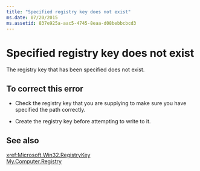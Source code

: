 ```yaml
---
title: "Specified registry key does not exist"
ms.date: 07/20/2015
ms.assetid: 837e925a-aac5-4745-8eaa-d08bebbcbcd3
---
```

# Specified registry key does not exist
The registry key that has been specified does not exist.  
  
## To correct this error  
  
-   Check the registry key that you are supplying to make sure you have specified the path correctly.  
  
-   Create the registry key before attempting to write to it.  
  
## See also
 <xref:Microsoft.Win32.RegistryKey>  
 [My.Computer.Registry](xref:Microsoft.VisualBasic.MyServices.RegistryProxy)  

